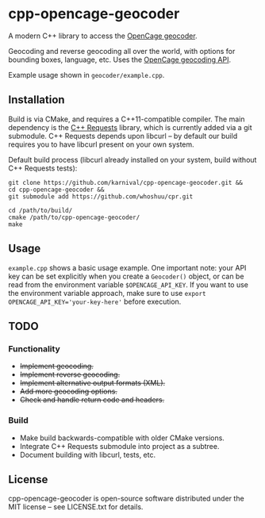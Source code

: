 # cpp-opencage-geocoder
A modern C++ library to access the [OpenCage geocoder](https://opencagedata.com/).

Geocoding and reverse geocoding all over the world, with options for bounding boxes, language, etc. Uses the [OpenCage geocoding API](https://geocoder.opencagedata.com/api). 

Example usage shown in `geocoder/example.cpp`.

## Installation
Build is via CMake, and requires a C++11-compatible compiler. The main dependency is the [C++ Requests](https://github.com/whoshuu/cpr) library, which is currently added via a git submodule. C++ Requests depends upon libcurl – by default our build requires you to have libcurl present on your own system.

Default build process (libcurl already installed on your system, build without C++ Requests tests):
```
git clone https://github.com/karnival/cpp-opencage-geocoder.git &&
cd cpp-opencage-geocoder &&
git submodule add https://github.com/whoshuu/cpr.git

cd /path/to/build/
cmake /path/to/cpp-opencage-geocoder/
make
```

## Usage
`example.cpp` shows a basic usage example. One important note: your API key can be set explicitly when you create a `Geocoder()` object, or can be read from the environment variable `$OPENCAGE_API_KEY`. If you want to use the environment variable approach, make sure to use `export OPENCAGE_API_KEY='your-key-here'` before execution.

## TODO
### Functionality
* ~~Implement geocoding.~~
* ~~Implement reverse geocoding.~~
* ~~Implement alternative output formats (XML).~~
* ~~Add more geocoding options.~~
* ~~Check and handle return code and headers.~~

### Build
* Make build backwards-compatible with older CMake versions.
* Integrate C++ Requests submodule into project as a subtree.
* Document building with libcurl, tests, etc.

## License
cpp-opencage-geocoder is open-source software distributed under the MIT license – see LICENSE.txt for details.
